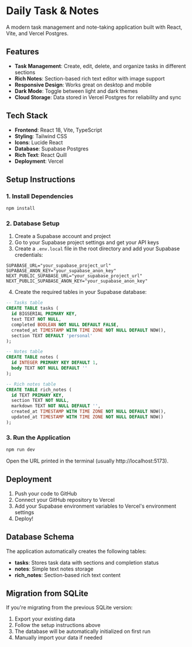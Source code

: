 # Daily Task & Notes

A modern task management and note-taking application built with React, Vite, and Vercel Postgres.

## Features

- **Task Management**: Create, edit, delete, and organize tasks in different sections
- **Rich Notes**: Section-based rich text editor with image support
- **Responsive Design**: Works great on desktop and mobile
- **Dark Mode**: Toggle between light and dark themes
- **Cloud Storage**: Data stored in Vercel Postgres for reliability and sync

## Tech Stack

- **Frontend**: React 18, Vite, TypeScript
- **Styling**: Tailwind CSS
- **Icons**: Lucide React
- **Database**: Supabase Postgres
- **Rich Text**: React Quill
- **Deployment**: Vercel

## Setup Instructions

### 1. Install Dependencies

```sh
npm install
```

### 2. Database Setup

1. Create a Supabase account and project
2. Go to your Supabase project settings and get your API keys
3. Create a `.env.local` file in the root directory and add your Supabase credentials:

```env
SUPABASE_URL="your_supabase_project_url"
SUPABASE_ANON_KEY="your_supabase_anon_key"
NEXT_PUBLIC_SUPABASE_URL="your_supabase_project_url"
NEXT_PUBLIC_SUPABASE_ANON_KEY="your_supabase_anon_key"
```

4. Create the required tables in your Supabase database:

```sql
-- Tasks table
CREATE TABLE tasks (
  id BIGSERIAL PRIMARY KEY,
  text TEXT NOT NULL,
  completed BOOLEAN NOT NULL DEFAULT FALSE,
  created_at TIMESTAMP WITH TIME ZONE NOT NULL DEFAULT NOW(),
  section TEXT DEFAULT 'personal'
);

-- Notes table
CREATE TABLE notes (
  id INTEGER PRIMARY KEY DEFAULT 1,
  body TEXT NOT NULL DEFAULT ''
);

-- Rich notes table
CREATE TABLE rich_notes (
  id TEXT PRIMARY KEY,
  section TEXT NOT NULL,
  markdown TEXT NOT NULL DEFAULT '',
  created_at TIMESTAMP WITH TIME ZONE NOT NULL DEFAULT NOW(),
  updated_at TIMESTAMP WITH TIME ZONE NOT NULL DEFAULT NOW()
);
```

### 3. Run the Application

```sh
npm run dev
```

Open the URL printed in the terminal (usually http://localhost:5173).

## Deployment

1. Push your code to GitHub
2. Connect your GitHub repository to Vercel
3. Add your Supabase environment variables to Vercel's environment settings
4. Deploy!

## Database Schema

The application automatically creates the following tables:

- **tasks**: Stores task data with sections and completion status
- **notes**: Simple text notes storage
- **rich_notes**: Section-based rich text content

## Migration from SQLite

If you're migrating from the previous SQLite version:

1. Export your existing data
2. Follow the setup instructions above
3. The database will be automatically initialized on first run
4. Manually import your data if needed
